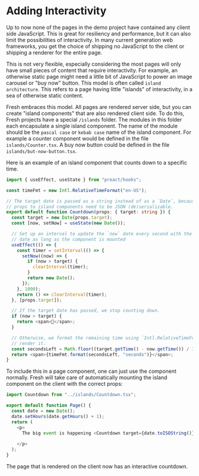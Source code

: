 # Adding Interactivity

Up to now none of the pages in the demo project have contained any
client side JavaScript. This is great for resiliency and performance, but it can also limit the possibilities of interactivity. In many current generation web frameworks, you get the choice of shipping no JavaScript to the client or shipping a renderer for the entire page.

This is not very flexible, especially considering the most pages will only have small pieces of content that require interactivity. For example, an otherwise static page might need a little bit of JavaScript to power an image carousel or "buy now" button. This model is often called `island architecture`. This refers to a page having little "islands" of interactivity, in a sea of otherwise static content.

Fresh embraces this model. All pages are rendered server side, but you can create "island components" that are also rendered client side. To do this, Fresh projects have a special `/islands` folder. The modules in this folder each encapsulate a single island component. The name of the module should be the `pascal case` or `kebab case` name of the island component. For example a counter component would be defined in the file `islands/Counter.tsx`. A buy now button could be defined in the file `islands/but-now-button.tsx`.

Here is an example of an island component that counts down to a specific time.

```typescript
import { useEffect, useState } from "preact/hooks";

const timeFmt = new Intl.RelativeTimeFormat("en-US");

// The target date is passed as a string instead of as a `Date`, because the
// props to island components need to be JSON (de)serializable.
export default function Countdown(props: { target: string }) {
  const target = new Date(props.target);
  const [now, setNow] = useState(new Date());

  // Set up an interval to update the `now` date every second with the current
  // date as long as the component is mounted
  useEffect(() => {
    const timer = setInterval(() => {
      setNow((now) => {
        if (now > target) {
          clearInterval(timer);
        }
        return new Date();
      });
    }, 1000);
    return () => clearInterval(timer);
  }, [props.target]);

  // If the target date has passed, we stop counting down.
  if (now > target) {
    return <span>🧙</span>;
  }

  // Otherwise, we format the remaining time using `Intl.RelativeTimeFormat and
  // render it.
  const secondsLeft = Math.floor((target.getTime() - now.getTime()) / 1000);
  return <span>{timeFmt.format(secondsLeft, "seconds")}</span>;
}
```

To include this in a page component, one can just use the component normally. Fresh will take care of automatically mounting the island component on the client with the correct props:

```typescript
import Countdown from "../islands/Countdown.tsx";

export default function Page() {
  const date = new Date();
  date.setHours(date.getHours() + 1);
  return (
    <p>
      The big event is happening <Countdown target={date.toISOString()} />
     
    </p>
  );
}
```

The page that is rendered on the client now has an interactive countdown.

